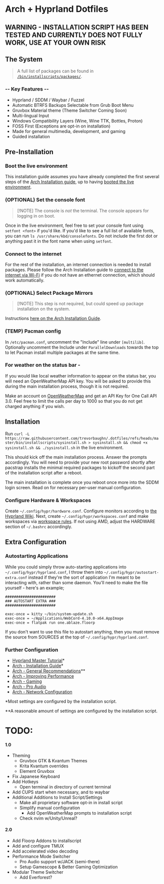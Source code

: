 # Arch + Hyprland Dotfiles
## WARNING - INSTALLATION SCRIPT HAS BEEN TESTED AND CURRENTLY DOES NOT FULLY WORK, USE AT YOUR OWN RISK

## The System

> A full list of packages can be found in [`/bin/installscripts/packages/`](/bin/installscripts/packages).

### -- Key Features --
- Hyprland / SDDM / Waybar / Fuzzel
- Automatic BTRFS Backups Selectable from Grub Boot Menu
- Gruvbox Material theme (Theme Switcher Coming Soon)
- Multi-lingual Input
- Windows Compatibility Layers (Wine, Wine TTK, Bottles, Proton)
- FOSS First (Exceptions are opt-in on installation)
- Made for general multimedia, development, and gaming
- Guided installation


## Pre-Installation

### Boot the live environment
This installation guide assumes you have already completed the first several steps of the [Arch Installation guide](https://wiki.archlinux.org/title/Installation_guide), up to having [booted the live environment](https://wiki.archlinux.org/title/Installation_guide#Boot_the_live_environment).

### (OPTIONAL) Set the console font
> [!NOTE] The console is _not_ the terminal.  The console appears for logging in on boot.

Once in the live environment, feel free to set your console font using `setfont <font>` if you'd like.
If you'd like to see a full list of available fonts, you can run `ls /usr/share/kbd/consolefonts`.  Do not include the first dot or anything past it in the font name when using `setfont`.

### Connect to the internet
For the rest of the installation, an internet connection is needed to install packages.  Please follow the Arch Installation guide to [connect to the internet via Wi-Fi](https://wiki.archlinux.org/title/Installation_guide#Connect_to_the_internet) if you do not have an ethernet connection, which should work automatically.

### (OPTIONAL) Select Package Mirrors
> [!NOTE] This step is not required, but could speed up package installation on the system.

Instructions [here on the Arch Installation Guide](https://wiki.archlinux.org/title/Installation_guide#Select_the_mirrors).

### (TEMP) Pacman config
In `/etc/pacman.conf`, uncomment the "Include" line under `[multilib]`.  
Optionally uncomment the Include under `ParallelDownloads` towards the top to let Pacman install multiple packages at the same time. 

### For weather on the status bar - 
If you would like local weather information to appear on the status bar, you will need an OpenWeatherMap API key.  You will be asked to provide this during the main installation process, though it is not required.

Make an account on [OpenWeatherMap](https://openweathermap.org/) and get an API Key for One Call API 3.0.  Feel free to limit the calls per day to 1000 so that you do not get charged anything if you wish.

## Installation

Run `curl -L https://raw.githubusercontent.com/trevorbaughn/.dotfiles/refs/heads/master/bin/installscripts/sysinstall.sh > sysinstall.sh && chmod +x sysinstall.sh && ./sysinstall.sh` in the live environment.

This should kick off the main installation process.  Answer the prompts accordingly.  You will need to provide your new root password shortly after pacstrap installs the minimal required packages to kickoff the second part of the installation script after a reboot.

The main installation is complete once you reboot once more into the SDDM login screen.  Read on for necessary per-user manual configuration.

### Configure Hardware & Workspaces
Create `~/.config/hypr/hardware.conf`.  Configure monitors according to [the Hyprland Wiki](https://wiki.hyprland.org/Configuring/Monitors/). Next, create `~/.config/hypr/workspaces.conf` and make workspaces via [workspace rules](https://wiki.hyprland.org/Configuring/Workspace-Rules/).  If not using AMD, adjust the HARDWARE section of `~/.bashrc` accordingly.

## Extra Configuration

### Autostarting Applications
While you could simply throw auto-starting applications into `~/.config/hypr/hyprland.conf`, I throw them into `~/.config/hypr/autostart-extra.conf` instead if they're the sort of application I'm meant to be interacting with, rather than some daemon.  You'll need to make the file yourself - here's an example;
```
#######################
### AUTOSTART EXTRA ###
#######################

exec-once = kitty ~/bin/system-update.sh
exec-once = ~/Applications/WebCord-4.10.0-x64.AppImage
exec-once = flatpak run one.ablaze.floorp
```

If you don't want to use this file to autostart anything, then you must remove the source from SOURCES at the top of `~/.config/hypr/hyprland.conf`.

### Further Configuration
- [Hyprland Master Tutorial](https://wiki.hyprland.org/Getting-Started/Master-Tutorial/)*
- [Arch - Installation Guide](https://wiki.archlinux.org/title/Installation_guide)*
- [Arch - General Recommendations](https://wiki.archlinux.org/title/General_recommendations)**
- [Arch - Improving Performance](https://wiki.archlinux.org/title/Improving_performance)
- [Arch - Gaming](https://wiki.archlinux.org/title/Gaming)
- [Arch - Pro Audio](https://wiki.archlinux.org/title/Pro_Audio)
- [Arch - Network Configuration](https://wiki.archlinux.org/title/Network_configuration)

*Most settings are configured by the installation script.

**A reasonable amount of settings are configured by the installation script.

# TODO:

#### 1.0
- Theming
  - Gruvbox GTK & Kvantum Themes
  - Krita Kvantum overrides
  - Element Gruvbox
- Fix Japanese Keyboard
- Add Hotkeys
  - Open terminal in directory of current terminal
- Add CUPS start when necessary, and to waybar
- Additional Additions to Install Script/Settings
  - Make all proprietary software opt-in in install script
  - Simplify manual configuration
     - Add OpenWeatherMap prompts to installation script
  - Check nvim w/Unity/Unreal?

#### 2.0
- Add Floorp Addons to installscript
- Add and configure TMUX
- Add accelerated video decoding
- Performance Mode Switcher
  - Pro Audio support w/JACK (semi-there)
  - Setup Gamescope & Better Gaming Optimization
- Modular Theme Switcher
  - Add Everforest?


